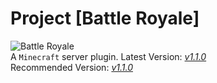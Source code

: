 # Project [Battle Royale]
![Battle Royale](https://klnsyf-sun.github.io/img/Battle-Royale.png)  
A `Minecraft` server plugin.
Latest Version: [*v1.1.0*](https://github.com/Klnsyf-Sun/Battle-Royale/releases)  
Recommended Version: [*v1.1.0*](https://github.com/Klnsyf-Sun/Battle-Royale/releases/tag/v1.1.0)  

